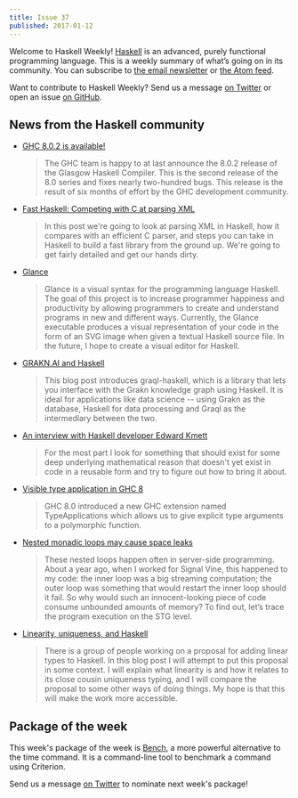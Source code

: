 ```yaml
---
title: Issue 37
published: 2017-01-12
---
```


Welcome to Haskell Weekly!
[Haskell](https://haskell-lang.org) is an advanced, purely functional programming language.
This is a weekly summary of what’s going on in its community.
You can subscribe to [the email newsletter](https://news.us10.list-manage.com/subscribe?u=49a6a2e17b12be2c5c4dcb232&id=ffbbbbd930)
or [the Atom feed](/haskell-weekly.atom).

Want to contribute to Haskell Weekly?
Send us a message [on Twitter](https://twitter.com/haskellweekly)
or open an issue [on GitHub](https://github.com/haskellweekly/haskellweekly.github.io).

## News from the Haskell community

-   [GHC 8.0.2 is available!](https://ghc.haskell.org/trac/ghc/blog/ghc-8.0.2-released)

    > The GHC team is happy to at last announce the 8.0.2 release of the Glasgow Haskell Compiler. This is the second release of the 8.0 series and fixes nearly two-hundred bugs. This release is the result of six months of effort by the GHC development community.

-   [Fast Haskell: Competing with C at parsing XML](http://chrisdone.com/posts/fast-haskell-c-parsing-xml)

    > In this post we're going to look at parsing XML in Haskell, how it compares with an efficient C parser, and steps you can take in Haskell to build a fast library from the ground up. We're going to get fairly detailed and get our hands dirty.

-   [Glance](https://github.com/rgleichman/glance/blob/160872df59323da2797614d85b3d5a947360ae66/README.md#readme)

    > Glance is a visual syntax for the programming language Haskell. The goal of this project is to increase programmer happiness and productivity by allowing programmers to create and understand programs in new and different ways. Currently, the Glance executable produces a visual representation of your code in the form of an SVG image when given a textual Haskell source file. In the future, I hope to create a visual editor for Haskell.

-   [GRAKN.AI and Haskell](https://blog.grakn.ai/grakn-ai-and-haskell-c166c7cc1d23)

    > This blog post introduces graql-haskell, which is a library that lets you interface with the Grakn knowledge graph using Haskell. It is ideal for applications like data science -- using Grakn as the database, Haskell for data processing and Graql as the intermediary between the two.

-   [An interview with Haskell developer Edward Kmett](https://theinitialcommit.com/2017/01/10/edward-kmett/)

    > For the most part I look for something that should exist for some deep underlying mathematical reason that doesn't yet exist in code in a reusable form and try to figure out how to bring it about.

-   [Visible type application in GHC 8](https://kseo.github.io//posts/2017-01-08-visible-type-application-ghc8.html)

    > GHC 8.0 introduced a new GHC extension named TypeApplications which allows us to give explicit type arguments to a polymorphic function.

-   [Nested monadic loops may cause space leaks](https://ro-che.info/articles/2017-01-10-nested-loop-space-leak)

    > These nested loops happen often in server-side programming. About a year ago, when I worked for Signal Vine, this happened to my code: the inner loop was a big streaming computation; the outer loop was something that would restart the inner loop should it fail. So why would such an innocent-looking piece of code consume unbounded amounts of memory? To find out, let’s trace the program execution on the STG level.

-   [Linearity, uniqueness, and Haskell](http://edsko.net/2017/01/08/linearity-in-haskell/)

    > There is a group of people working on a proposal for adding linear types to Haskell. In this blog post I will attempt to put this proposal in some context. I will explain what linearity is and how it relates to its close cousin uniqueness typing, and I will compare the proposal to some other ways of doing things. My hope is that this will make the work more accessible.

## Package of the week

This week's package of the week is [Bench](https://hackage.haskell.org/package/bench),
a more powerful alternative to the time command.
It is a command-line tool to benchmark a command using Criterion.

Send us a message [on Twitter](https://twitter.com/haskellweekly) to nominate next week's package!
